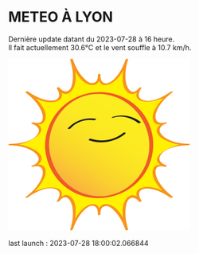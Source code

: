 # METEO À LYON

Dernière update datant du 2023-07-28 à 16 heure.  
Il fait actuellement 30.6°C et le vent souffle à 10.7 km/h.      

![](./.github/sun.png)

last launch : 2023-07-28 18:00:02.066844

